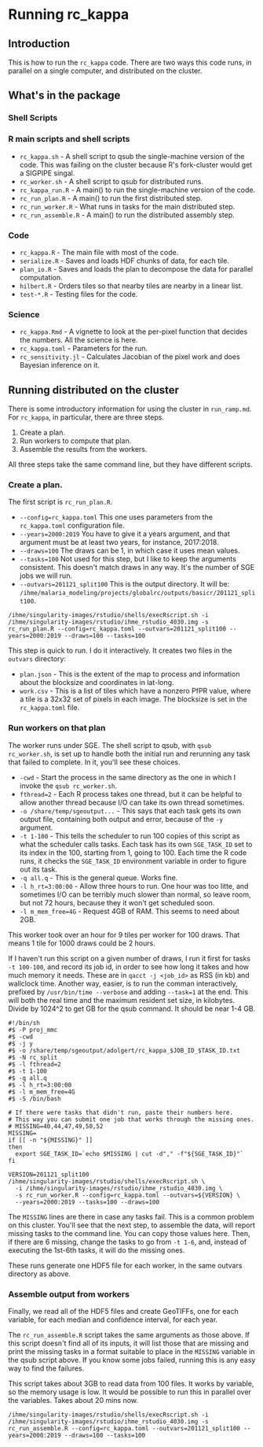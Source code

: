# Running rc_kappa

## Introduction

This is how to run the `rc_kappa` code. There are two ways this code runs,
in parallel on a single computer, and distributed on the cluster.

## What's in the package

### Shell Scripts

### R main scripts and shell scripts

* `rc_kappa.sh` - A shell script to qsub the single-machine version of
  the code. This was failing on the cluster because R's fork-cluster
  would get a SIGPIPE singal.
* `rc_worker.sh` - A shell script to qsub for distributed runs.
* `rc_kappa_run.R` - A main() to run the single-machine version of the code.
* `rc_run_plan.R` - A main() to run the first distributed step.
* `rc_run_worker.R` - What runs in tasks for the main distributed step.
* `rc_run_assemble.R` - A main() to run the distributed assembly step.

### Code

* `rc_kappa.R` - The main file with most of the code.
* `serialize.R` - Saves and loads HDF chunks of data, for each tile.
* `plan_io.R` - Saves and loads the plan to decompose the data for parallel
  computation.
* `hilbert.R` - Orders tiles so that nearby tiles are nearby in a linear list.
* `test-*.R` - Testing files for the code.

### Science

* `rc_kappa.Rmd` - A vignette to look at the per-pixel function that decides
  the numbers. All the science is here.
* `rc_kappa.toml` - Parameters for the run.
* `rc_sensitivity.jl` - Calculates Jacobian of the pixel work and
  does Bayesian inference on it.

## Running distributed on the cluster

There is some introductory information for using the cluster in
`run_ramp.md`. For `rc_kappa`, in particular, there are three steps.

1. Create a plan.
2. Run workers to compute that plan.
3. Assemble the results from the workers.

All three steps take the same command line, but they have different scripts.

### Create a plan.

The first script is `rc_run_plan.R`.

* `--config=rc_kappa.toml` This one uses parameters from the
  `rc_kappa.toml` configuration file.
* `--years=2000:2019` You have to give it a years argument,
  and that argument must be at least two years, for instance, 2017:2018.
* `--draws=100` The draws can be 1, in which case it uses mean values.
* `--tasks=100` Not used for this step, but I like to keep the arguments
  consistent. This doesn't match draws in any way. It's the number of
  SGE jobs we will run.
* `--outvars=201121_split100` This is the output directory. It will
  be: `/ihme/malaria_modeling/projects/globalrc/outputs/basicr/201121_split100`.

```
/ihme/singularity-images/rstudio/shells/execRscript.sh -i /ihme/singularity-images/rstudio/ihme_rstudio_4030.img -s rc_run_plan.R --config=rc_kappa.toml --outvars=201121_split100 --years=2000:2019 --draws=100 --tasks=100
```

This step is quick to run. I do it interactively. It creates two files in
the `outvars` directory:

* `plan.json` - This is the extent of the map to process and information
  about the blocksize and coordinates in lat-long.
* `work.csv` - This is a list of tiles which have a nonzero PfPR value,
  where a tile is a 32x32 set of pixels in each image. The blocksize
  is set in the `rc_kappa.toml` file.

### Run workers on that plan

The worker runs under SGE. The shell script to qsub, with `qsub rc_worker.sh`,
is set up to handle both the initial run and rerunning any task that failed
to complete. In it, you'll see these choices.

* `-cwd` - Start the process in the same directory as the one in which
  I invoke the `qsub rc_worker.sh`.
* `fthread=2` - Each R process takes one thread, but it can be helpful
  to allow another thread because I/O can take its own thread sometimes.
* `-o /share/temp/sgeoutput...` - This says that each task gets its
  own output file, containing both output and error, because of the
  `-y` argument.
* `-t 1-100` - This tells the scheduler to run 100 copies of this script
  as what the scheduler calls tasks. Each task has its own `SGE_TASK_ID`
  set to its index in the 100, starting from 1, going to 100.
  Each time the R code runs, it checks the `SGE_TASK_ID` environment
  variable in order to figure out its task.
* `-q all.q` - This is the general queue. Works fine.
* `-l h_rt=3:00:00` - Allow three hours to run. One hour was too litte,
  and sometimes I/O can be terribly much slower than normal, so leave room,
  but not 72 hours, because they it won't get scheduled soon.
* `-l m_mem_free=4G` - Request 4GB of RAM. This seems to need about 2GB.

This worker took over an hour for 9 tiles per worker for 100 draws.
That means 1 tile for 1000 draws could be 2 hours.

If I haven't run this script on a given number of draws, I run it
first for tasks `-t 100-100`, and record its job id,
in order to see how long it takes and how much memory it needs.
These are in `qacct -j <job_id>` as RSS (in kb) and wallclock time.
Another way, easier, is to run the comman interactively, prefixed
by `/usr/bin/time --verbose` and adding `--task=1` at the end.
This will both the real time and
the maximum resident set size, in kilobytes. Divide by 1024^2 to
get GB for the qsub command. It should be near 1-4 GB.

```
#!/bin/sh
#$ -P proj_mmc
#$ -cwd
#$ -j y
#$ -o /share/temp/sgeoutput/adolgert/rc_kappa_$JOB_ID_$TASK_ID.txt
#$ -N rc_split
#$ -l fthread=2
#$ -t 1-100
#$ -q all.q
#$ -l h_rt=3:00:00
#$ -l m_mem_free=4G
#$ -S /bin/bash

# If there were tasks that didn't run, paste their numbers here.
# This way you can submit one job that works through the missing ones.
# MISSING=40,44,47,49,50,52
MISSING=
if [[ -n "${MISSING}" ]]
then
  export SGE_TASK_ID=`echo $MISSING | cut -d"," -f"${SGE_TASK_ID}"`
fi

VERSION=201121_split100
/ihme/singularity-images/rstudio/shells/execRscript.sh \
  -i /ihme/singularity-images/rstudio/ihme_rstudio_4030.img \
  -s rc_run_worker.R --config=rc_kappa.toml --outvars=${VERSION} \
  --years=2000:2019 --tasks=100 --draws=100
```

The `MISSING` lines are there in case any tasks fail. This is a common
problem on this cluster. You'll see that the next step, to assemble
the data, will report missing tasks to the command line. You can
copy those values here. Then, if there are 6 missing, change the tasks
to go from `-t 1-6`, and, instead of executing the 1st-6th tasks,
it will do the missing ones.

These runs generate one HDF5 file for each worker, in the same
outvars directory as above.

### Assemble output from workers

Finally, we read all of the HDF5 files and create GeoTIFFs, one for
each variable, for each median and confidence interval, for each year.

The `rc_run_assemble.R` script takes the same arguments as those above.
If this script doesn't find all of its inputs, it will list those
that are missing and print the missing tasks in a format suitable
to place in the `MISSING` variable in the qsub script above.
If you know some jobs failed, running this is any easy way to find the
failures.

This script takes about 3GB to read data from 100 files.
It works by variable, so the memory usage is low. It would be possible
to run this in parallel over the variables. Takes about 20 mins now.

```
/ihme/singularity-images/rstudio/shells/execRscript.sh -i /ihme/singularity-images/rstudio/ihme_rstudio_4030.img -s  rc_run_assemble.R --config=rc_kappa.toml --outvars=201121_split100 --years=2000:2019 --draws=100 --tasks=100
```
